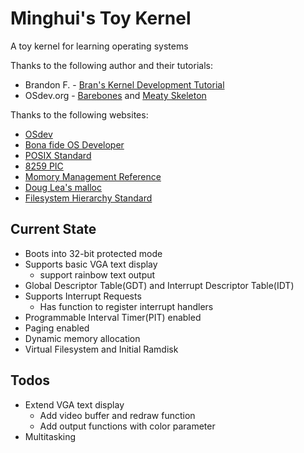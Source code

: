 # Minghui's Toy Kernel
A toy kernel for learning operating systems

Thanks to the following author and their tutorials:
* Brandon F. - [Bran's Kernel Development Tutorial](http://www.osdever.net/tutorials/view/brans-kernel-development-tutorial)
* OSdev.org - [Barebones](http://wiki.osdev.org/Bare_Bones) and [Meaty Skeleton](http://wiki.osdev.org/Meaty_Skeleton)

Thanks to the following websites:
* [OSdev](http://wiki.osdev.org)
* [Bona fide OS Developer](http://www.osdever.net)
* [POSIX Standard](http://pubs.opengroup.org/onlinepubs/009695399/toc.htm)
* [8259 PIC](http://stanislavs.org/helppc/8259.html)
* [Momory Management Reference](http://www.memorymanagement.org)
* [Doug Lea's malloc](http://g.oswego.edu/dl/html/malloc.html)
* [Filesystem Hierarchy Standard](http://www.pathname.com/fhs/pub/fhs-2.3.html)

## Current State
* Boots into 32-bit protected mode
* Supports basic VGA text display
	- support rainbow text output
* Global Descriptor Table(GDT) and Interrupt Descriptor Table(IDT)
* Supports Interrupt Requests
	- Has function to register interrupt handlers
* Programmable Interval Timer(PIT) enabled
* Paging enabled
* Dynamic memory allocation
* Virtual Filesystem and Initial Ramdisk

## Todos
* Extend VGA text display
	- Add video buffer and redraw function
	- Add output functions with color parameter
* Multitasking
